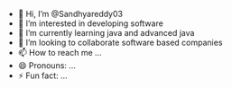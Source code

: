 - 👋 Hi, I’m @Sandhyareddy03
- 👀 I’m interested in developing software
- 🌱 I’m currently learning java and advanced java
- 💞️ I’m looking to collaborate software based companies
- 📫 How to reach me ...
- 😄 Pronouns: ...
- ⚡ Fun fact: ...

<!---
Sandhyareddy03/Sandhyareddy03 is a ✨ special ✨ repository because its `README.md` (this file) appears on your GitHub profile.
You can click the Preview link to take a look at your changes.
--->
